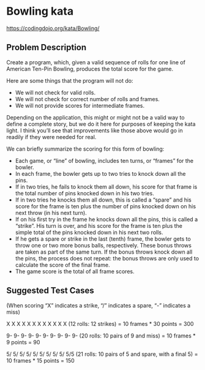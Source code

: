 # Bowling kata

https://codingdojo.org/kata/Bowling/

## Problem Description

Create a program, which, given a valid sequence of rolls for one line of American Ten-Pin Bowling, produces the total
score for the game.

Here are some things that the program will not do:

- We will not check for valid rolls.
- We will not check for correct number of rolls and frames.
- We will not provide scores for intermediate frames.

Depending on the application, this might or might not be a valid way to define a complete story, but we do it here for
purposes of keeping the kata light. I think you’ll see that improvements like those above would go in readily if they
were needed for real.

We can briefly summarize the scoring for this form of bowling:

- Each game, or “line” of bowling, includes ten turns, or “frames” for the bowler.
- In each frame, the bowler gets up to two tries to knock down all the pins.
- If in two tries, he fails to knock them all down, his score for that frame is the total number of pins knocked down in
  his two tries.
- If in two tries he knocks them all down, this is called a “spare” and his score for the frame is ten plus the number
  of pins knocked down on his next throw (in his next turn).
- If on his first try in the frame he knocks down all the pins, this is called a “strike”. His turn is over, and his
  score for the frame is ten plus the simple total of the pins knocked down in his next two rolls.
- If he gets a spare or strike in the last (tenth) frame, the bowler gets to throw one or two more bonus balls,
  respectively. These bonus throws are taken as part of the same turn. If the bonus throws knock down all the pins, the
  process does not repeat: the bonus throws are only used to calculate the score of the final frame.
- The game score is the total of all frame scores.

## Suggested Test Cases

(When scoring “X” indicates a strike, “/” indicates a spare, “-” indicates a miss)

X X X X X X X X X X X X (12 rolls: 12 strikes) = 10 frames * 30 points = 300

9- 9- 9- 9- 9- 9- 9- 9- 9- 9- (20 rolls: 10 pairs of 9 and miss) = 10 frames * 9 points = 90

5/ 5/ 5/ 5/ 5/ 5/ 5/ 5/ 5/ 5/5 (21 rolls: 10 pairs of 5 and spare, with a final 5) = 10 frames * 15 points = 150
